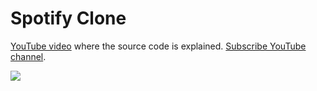 # Spotify Clone


[YouTube video](https://youtu.be/4TFbXepOjLI) where the source code is explained. [Subscribe YouTube channel](https://www.youtube.com/channel/UCkSbTj3XSWdaGfHiITheBqg).

![](https://github.com/mahdinazmi/Spotify-Clone-With-Flutter/blob/main/thumbnail.jpg)
